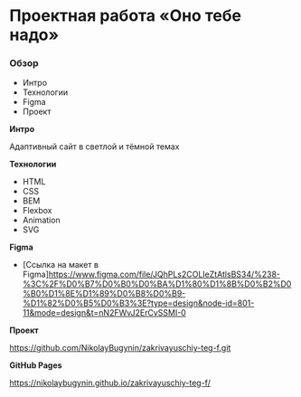 # Проектная работа «Оно тебе надо»

### Обзор

- Интро
- Технологии
- Figma
- Проект

**Интро**

 Адаптивный сайт в светлой и тёмной темах

**Технологии**

- HTML
- CSS
- BEM
- Flexbox
- Animation
- SVG

**Figma**

- [Ссылка на макет в Figma]https://www.figma.com/file/JQhPLs2COLIeZtAtlsBS34/%238-%3C%2F%D0%B7%D0%B0%D0%BA%D1%80%D1%8B%D0%B2%D0%B0%D1%8E%D1%89%D0%B8%D0%B9-%D1%82%D0%B5%D0%B3%3E?type=design&node-id=801-11&mode=design&t=nN2FWvJ2ErCvSSMI-0

**Проект**

https://github.com/NikolayBugynin/zakrivayuschiy-teg-f.git

**GitHub Pages**

https://nikolaybugynin.github.io/zakrivayuschiy-teg-f/
